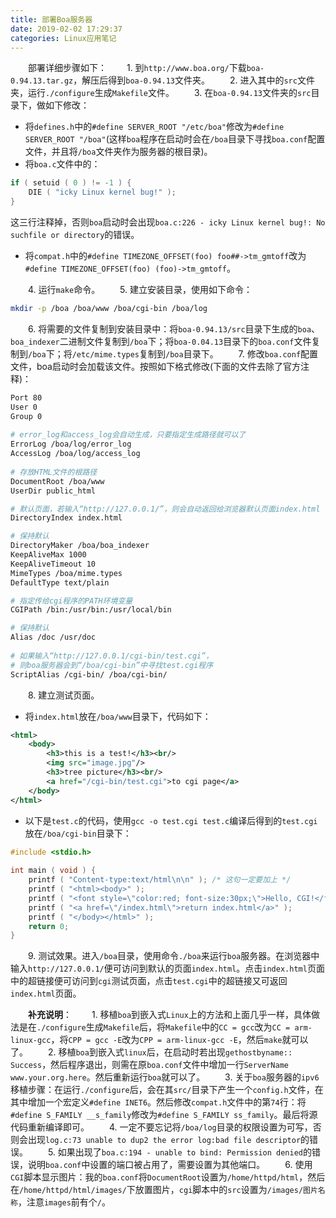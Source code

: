 ```yaml
---
title: 部署Boa服务器
date: 2019-02-02 17:29:37
categories: Linux应用笔记
---
```

&emsp;&emsp;部署详细步骤如下：
&emsp;&emsp;1. 到`http://www.boa.org/`下载`boa-0.94.13.tar.gz`，解压后得到`boa-0.94.13`文件夹。
&emsp;&emsp;2. 进入其中的`src`文件夹，运行`./configure`生成`Makefile`文件。
&emsp;&emsp;3. 在`boa-0.94.13`文件夹的`src`目录下，做如下修改：

- 将`defines.h`中的`#define SERVER_ROOT "/etc/boa"`修改为`#define SERVER_ROOT "/boa"`(这样`boa`程序在启动时会在`/boa`目录下寻找`boa.conf`配置文件，并且将`/boa`文件夹作为服务器的根目录)。
- 将`boa.c`文件中的：

``` cpp
if ( setuid ( 0 ) != -1 ) {
    DIE ( "icky Linux kernel bug!" );
}
```

这三行注释掉，否则`boa`启动时会出现`boa.c:226 - icky Linux kernel bug!: No suchfile or directory`的错误。

- 将`compat.h`中的`#define TIMEZONE_OFFSET(foo) foo##->tm_gmtoff`改为`#define TIMEZONE_OFFSET(foo) (foo)->tm_gmtoff`。

&emsp;&emsp;4. 运行`make`命令。
&emsp;&emsp;5. 建立安装目录，使用如下命令：

``` bash
mkdir -p /boa /boa/www /boa/cgi-bin /boa/log
```

&emsp;&emsp;6. 将需要的文件复制到安装目录中：将`boa-0.94.13/src`目录下生成的`boa`、`boa_indexer`二进制文件复制到`/boa`下；将`boa-0.04.13`目录下的`boa.conf`文件复制到`/boa`下；将`/etc/mime.types`复制到`/boa`目录下。
&emsp;&emsp;7. 修改`boa.conf`配置文件，boa启动时会加载该文件。按照如下格式修改(下面的文件去除了官方注释)：

``` bash
Port 80
User 0
Group 0
​
# error_log和access_log会自动生成，只要指定生成路径就可以了
ErrorLog /boa/log/error_log
AccessLog /boa/log/access_log
​
# 存放HTML文件的根路径
DocumentRoot /boa/www
UserDir public_html

# 默认页面，若输入“http://127.0.0.1/”，则会自动返回给浏览器默认页面index.html
DirectoryIndex index.html

# 保持默认
DirectoryMaker /boa/boa_indexer
KeepAliveMax 1000
KeepAliveTimeout 10
MimeTypes /boa/mime.types
DefaultType text/plain

# 指定传给cgi程序的PATH环境变量
CGIPath /bin:/usr/bin:/usr/local/bin

# 保持默认
Alias /doc /usr/doc
​
# 如果输入“http://127.0.0.1/cgi-bin/test.cgi”，
# 则boa服务器会到“/boa/cgi-bin”中寻找test.cgi程序
ScriptAlias /cgi-bin/ /boa/cgi-bin/
```

&emsp;&emsp;8. 建立测试页面。

- 将`index.html`放在`/boa/www`目录下，代码如下：

``` xml
<html>
    <body>
        <h3>this is a test!</h3><br/>
        <img src="image.jpg"/>
        <h3>tree picture</h3><br/>
        <a href="/cgi-bin/test.cgi">to cgi page</a>
    </body>
</html>
```

- 以下是`test.c`的代码，使用`gcc -o test.cgi test.c`编译后得到的`test.cgi`放在`/boa/cgi-bin`目录下：

``` cpp
#include <stdio.h>
​
int main ( void ) {
    printf ( "Content-type:text/html\n\n" ); /* 这句一定要加上 */
    printf ( "<html><body>" );
    printf ( "<font style=\"color:red; font-size:30px;\">Hello, CGI!</font><br/>" );
    printf ( "<a href=\"/index.html\">return index.html</a>" );
    printf ( "</body></html>" );
    return 0;
}
```

&emsp;&emsp;9. 测试效果。进入`/boa`目录，使用命令`./boa`来运行`boa`服务器。在浏览器中输入`http://127.0.0.1/`便可访问到默认的页面`index.html`。点击`index.html`页面中的超链接便可访问到`cgi`测试页面，点击`test.cgi`中的超链接又可返回`index.html`页面。

&emsp;&emsp;**补充说明**：
&emsp;&emsp;1. 移植`boa`到嵌入式`Linux`上的方法和上面几乎一样，具体做法是在`./configure`生成`Makefile`后，将`Makefile`中的`CC = gcc`改为`CC = arm-linux-gcc`，将`CPP = gcc -E`改为`CPP = arm-linux-gcc -E`，然后`make`就可以了。
&emsp;&emsp;2. 移植`boa`到嵌入式`linux`后，在启动时若出现`gethostbyname:: Success`，然后程序退出，则需在原`boa.conf`文件中增加一行`ServerName www.your.org.here`。然后重新运行`boa`就可以了。
&emsp;&emsp;3. 关于`boa`服务器的`ipv6`移植步骤：在运行`./configure`后，会在其`src/`目录下产生一个`config.h`文件，在其中增加一个宏定义`#define INET6`。然后修改`compat.h`文件中的第`74`行：将`#define S_FAMILY __s_family`修改为`#define S_FAMILY ss_family`。最后将源代码重新编译即可。
&emsp;&emsp;4. 一定不要忘记将`/boa/log`目录的权限设置为可写，否则会出现`log.c:73 unable to dup2 the error log:bad file descriptor`的错误。
&emsp;&emsp;5. 如果出现了`boa.c:194 - unable to bind: Permission denied`的错误，说明`boa.conf`中设置的端口被占用了，需要设置为其他端口。
&emsp;&emsp;6. 使用`CGI`脚本显示图片：我的`boa.conf`将`DocumentRoot`设置为`/home/httpd/html`，然后在`/home/httpd/html/images/`下放置图片，`cgi`脚本中的`src`设置为`/images/图片名称`，注意`images`前有个`/`。